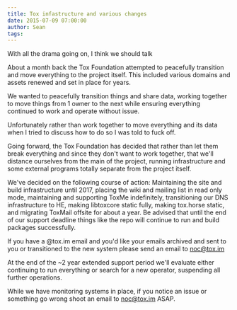 ```yaml
---
title: Tox infastructure and various changes
date: 2015-07-09 07:00:00
author: Sean
tags:
---
```


With all the drama going on, I think we should talk

<!-- more -->

About a month back the Tox Foundation attempted to peacefully transition and move everything to the project itself. This included various domains and assets renewed and set in place for years.

We wanted to peacefully transition things and share data, working together to move things from 1 owner to the next while ensuring everything continued to work and operate without issue.

Unfortunately rather than work together to move everything and its data when I tried to discuss how to do so I was told to fuck off.

Going forward, the Tox Foundation has decided that rather than let them break everything and since they don't want to work together, that we'll distance 
ourselves from the main of the project, running infrastructure and some external programs totally separate from the project itself.

We've decided on the following course of action: Maintaining the site and build infrastructure until 2017, placing the wiki and mailing list in read only mode, maintaining and supporting ToxMe indefinitely, transitioning our DNS infrastructure to HE, making libtoxcore static fully, making tox.horse static, and migrating ToxMail offsite for about a year.
Be advised that until the end of our support deadline things like the repo will continue to run and build packages successfully.

If you have a @tox.im email and you'd like your emails archived and sent to you or transitioned to the new system please send an email to noc@tox.im

At the end of the ~2 year extended support period we'll evaluate either continuing to run everything or search for a new operator, suspending all further operations.

While we have monitoring systems in place, if you notice an issue or something go wrong shoot an email to noc@tox.im ASAP.
